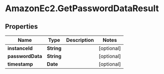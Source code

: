 # AmazonEc2.GetPasswordDataResult

## Properties

Name | Type | Description | Notes
------------ | ------------- | ------------- | -------------
**instanceId** | **String** |  | [optional] 
**passwordData** | **String** |  | [optional] 
**timestamp** | **Date** |  | [optional] 



